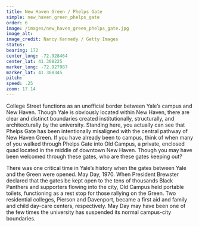 ```yaml
---
title: New Haven Green / Phelps Gate
simple: new_haven_green_phelps_gate
order: 6
image: /images/new_haven_green_phelps_gate.jpg
image_alt:
image_credit: Nancy Kennedy / Getty Images
status:
bearing: 172
center_long: -72.928464
center_lat: 41.308225
marker_long: -72.927987
marker_lat: 41.308345
pitch:
speed: .25
zoom: 17.14
---
```


College Street functions as an unofficial border between Yale’s campus and New Haven. Though Yale is obviously located within New Haven, there are clear and distinct boundaries created institutionally, structurally, and architecturally by the university. Standing here, you actually can see that Phelps Gate has been intentionally misaligned with the central pathway of New Haven Green. If you have already been to campus, think of when many of you walked through Phelps Gate into Old Campus, a private, enclosed quad located in the middle of downtown New Haven. Though you may have been welcomed through these gates, who are these gates keeping out? 

There was one critical time in Yale’s history when the gates between Yale and the Green were opened. May Day, 1970. When President Brewster declared that the gates be kept open to the tens of thousands Black Panthers and supporters flowing into the city, Old Campus held portable toilets, functioning as a rest stop for those rallying on the Green. Two residential colleges, Pierson and Davenport, became a first aid and family and child day-care centers, respectively. May Day may have been one of the few times the university has suspended its normal campus-city boundaries.
